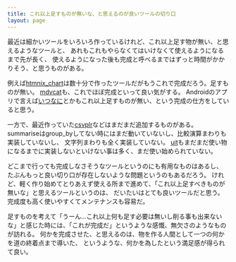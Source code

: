 ```yaml
---
title: これ以上足すものが無いな、と思えるのが良いツールの切り口
layout: page
---
```

最近は細かいツールをいろいろ作っているけれど、これ以上足す物が無い、と思えるようなツールと、
あれもこれもやらなくてはいけなくて使えるようになるまで先が長く、
使えるようになった後も完成と呼べるまではずっと時間がかかりそう、と思うものがある。

例えば[htmnix_chart](https://karino2.github.io/RandomThoughts/htmnix_chart)は数十分で作ったツールだがもうこれで完成だろう。足すものが無い。
[mdvcat](https://karino2.github.io/RandomThoughts/mdvcat)も、これでほぼ完成といって良い気がする。
Androidのアプリで言えば[いつなに](https://karino2.github.io/RandomThoughts/いつなに)とかもこれ以上足すものが無い、という完成の仕方をしていると思う。

一方で、最近作っていた[csvplr](https://karino2.github.io/RandomThoughts/csvplr)などはまだまだ追加するものがある。
summariseはgroup_byしてない時にはまだ動いていないし、比較演算まわりも実装していないし、
文字列まわりも全く実装していない。
[uit](https://karino2.github.io/RandomThoughts/uit)もまだまだ使い物になるまでに実装しないといけない事は多く、まだ使い始められていない。

どこまで行っても完成しなさそうなツールというのにも有用なものはあるし、
たぶんもっと良い切り口が存在しないような問題というのもあるだろう。
けれど、軽く作り始めてとりあえず使える所まで進めて、「これ以上足すべきものが無いな」と思えるツールというのは、
だいたいはとても良いツールだと思う。
完成度も高く使いやすくてメンテナンスも容易だ。

足すものを考えて「うーん…これ以上何も足す必要は無いし削る事も出来ないな」と感じた時には、「これが完成だ」というような感慨、無欠さのようなものが訪れる。
何かを完成させた、と思えるのは、物を作る人間として一つの何かを道の終着点まで導いた、
というような、何かを為したという満足感が得られて良い。